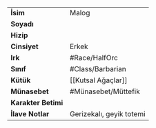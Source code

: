 |  |  |
|---|---|
| **İsim** | Malog|
| **Soyadı** | |
| **Hizip** | |
| **Cinsiyet** | Erkek|
| **Irk** | #Race/HalfOrc|
| **Sınıf** | #Class/Barbarian|
| **Kütük** | [[Kutsal Ağaçlar]]|
| **Münasebet** | #Münasebet/Müttefik|
| **Karakter Betimi** | |
| **İlave Notlar** | Gerizekalı, geyik totemi|
